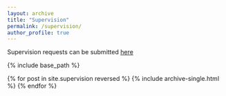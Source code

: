 ```yaml
---
layout: archive
title: "Supervision"
permalink: /supervision/
author_profile: true
---
```


Supervision requests can be submitted [here](https://findanexpert.unimelb.edu.au/profile/687479-warda-syeda)

{% include base_path %}

{% for post in site.supervision reversed %}
  {% include archive-single.html %}
{% endfor %}
